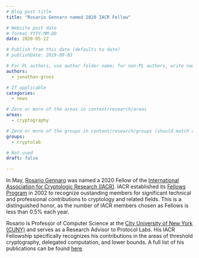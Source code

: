 ```yaml
---
# Blog post title
title: "Rosario Gennaro named 2020 IACR Fellow"

# Website post date
# format YYYY-MM-DD
date: 2020-05-22

# Publish from this date (defaults to date)
# publishDate: 2019-09-03

# For PL authors, use author folder name; for non-PL authors, write name as in paper within ""
authors:
  - jonathan-gross

# If applicable
categories:
  - news

# Zero or more of the areas in content/research/areas
areas:
  - cryptography

# Zero or more of the groups in content/research/groups (should match author membership)
groups:
  - cryptolab

# Not used
draft: false

---
```


In May, [Rosario Gennaro](/authors/rosario-gennaro) was named a 2020 Fellow of the [International Association for Cryptologic Research (IACR)](https://iacr.org/). IACR established its [Fellows Program](https://iacr.org/fellows/) in 2002 to recognize oustanding members for significant technical and professional contributions to cryptology and related fields. This is a distinguished honor, as the number of IACR members chosen as Fellows is less than 0.5% each year.

Rosario is Professor of Computer Science at the [City University of New York (CUNY)](https://www-cs.ccny.cuny.edu/~rosario/) and serves as a Research Advisor to Protocol Labs. His IACR Fellowship specifically recognizes his contributions in the areas of threshold cryptography, delegated computation, and lower bounds. A full list of his publications can be found [here](https://dblp.uni-trier.de/pers/g/Gennaro:Rosario.html).
